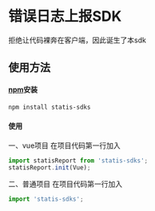 # 错误日志上报SDK

拒绝让代码裸奔在客户端，因此诞生了本sdk

## 使用方法

#### [npm](https://www.npmjs.com/)安装

```bash
npm install statis-sdks
```

#### 使用

一、vue项目
在项目代码第一行加入
```js
import statisReport from 'statis-sdks';
statisReport.init(Vue);
```

二、普通项目
在项目代码第一行加入
```js
import 'statis-sdks';
```